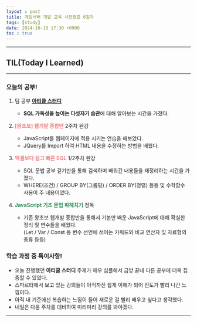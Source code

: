 ```yaml
---
layout : post
title: 게임서버 개발 교육 사전캠프 6일차
tags: [study]
date: 2024-10-10 17:30 +0900
toc : true
---
```


---

## TIL(Today I Learned)

---

### 오늘의 공부!

1. 팀 공부 [**아티클 스터디**](https://www.notion.so/SQL-11b6cbfc0b9380ff9c35f79ac4668a83?pvs=4)
    - **SQL 가독성을 높이는 다섯자기 습관**에 대해 알아보는 시간을 가졌다.

2. <span style="color : #F08080">**[왕초보] 웹개발 종합반**</span> 2주차 완강
    - JavaScript를 웹페이지에 적용 시키는 연습을 해보았다.
    - JQuery를 Import 하여 HTML 내용을 수정하는 방법을 배웠다.

3. <span style="color : #F08080">**엑셀보다 쉽고 빠른 SQL**</span> 1/2주차 완강
    - SQL 문법 공부 걷기반을 통해 검색하며 배워간 내용들을 재정리하는 시간을 가졌다.
    - WHERE(조건) / GROUP BY(그룹핑) / ORDER BY(정렬) 등등 및 수학함수 사용이 주 내용이었다.

4. <span style="color : #2E8B57">**JavaScript 기초 문법 파헤치기**</span> 정독
    - 기존 왕초보 웹개발 종합반을 통해서 기본만 배운 JavaScript에 대해 확실한 정리 및 변수들을 배웠다.  
    (Let / Var / Const 등 변수 선언에 쓰이는 키워드와 비교 연산자 및 자료형의 종류 등등)

### 학습 과정 중 특이사항!

- 오늘 진행했던 **아티클 스터디** 주제가 매우 심플해서 금방 끝내 다른 공부에 더욱 집중할 수 있었다.
- 스파르타에서 보고 있는 강의들이 아직까진 쉽게 이해가 되어 진도가 빨리 나간 느낌이다.
- 아직 내 기준에선 복습하는 느낌이 들어 새로운 걸 빨리 배우고 싶다고 생각했다.
- 내일은 다음 주차를 대비하여 미리미리 강의를 봐야겠다.

---